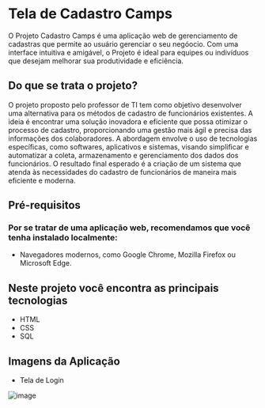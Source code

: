 <h1>
  Tela de Cadastro Camps
</h1> 

O Projeto Cadastro Camps é uma aplicação web de gerenciamento de cadastras que permite ao usuário gerenciar o seu negóocio. Com uma interface intuitiva e amigável, o Projeto é ideal para equipes ou indivíduos que desejam melhorar sua produtividade e eficiência.

## Do que se trata o projeto?

O projeto proposto pelo professor de TI tem como objetivo desenvolver uma alternativa para os métodos de cadastro de funcionários existentes. A ideia é encontrar uma solução inovadora e eficiente que possa otimizar o processo de cadastro, proporcionando uma gestão mais ágil e precisa das informações dos colaboradores. A abordagem envolve o uso de tecnologias específicas, como softwares, aplicativos e sistemas, visando simplificar e automatizar a coleta, armazenamento e gerenciamento dos dados dos funcionários. O resultado final esperado é a criação de um sistema que atenda às necessidades do cadastro de funcionários de maneira mais eficiente e moderna.

## Pré-requisitos

### Por se tratar de uma aplicação web, recomendamos que você tenha instalado localmente:

- Navegadores modernos, como Google Chrome, Mozilla Firefox ou Microsoft Edge.

## Neste projeto você encontra as principais tecnologias

- HTML
- CSS
- SQL

## Imagens da Aplicação

- Tela de Login

![image](https://github.com/alicessantos013/cadastro_Camps/blob/main/Tela%20de%20Login.jpeg)
